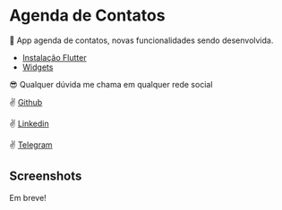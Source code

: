 # Agenda de Contatos

:iphone: App agenda de contatos, novas funcionalidades sendo desenvolvida.

- [Instalação Flutter](https://flutter.dev/docs/get-started)
- [Widgets](https://flutter.dev/docs/development/ui/widgets)

:sunglasses: Qualquer dúvida me chama em qualquer rede social

:v: [Github](https://github.com/DuhAlonso)

:v: [Linkedin](https://www.linkedin.com/in/eduardo-alonso-685509b7/)

:v: [Telegram](https://t.me/duhalonso)

## Screenshots

Em breve!
